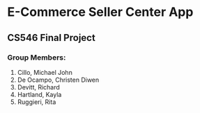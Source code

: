 # E-Commerce Seller Center App
## CS546 Final Project

### Group Members:
1. Cillo, Michael John
2. De Ocampo, Christen Diwen
3. Devitt, Richard
4. Hartland, Kayla
5. Ruggieri, Rita

